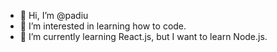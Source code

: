 - 👋 Hi, I’m @padiu
- 👀 I’m interested in learning how to code.
- 🌱 I’m currently learning React.js, but I want to learn Node.js.

<!---
padiu/padiu is a ✨ special ✨ repository because its `README.md` (this file) appears on your GitHub profile.
You can click the Preview link to take a look at your changes.
--->
